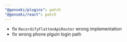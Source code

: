 ```yaml
---
"@genseki/plugins": patch
"@genseki/react": patch
---
```


- fix `RecordifyFlattenApiRouter` wrong implementation
- fix wrong phone plguin login path
